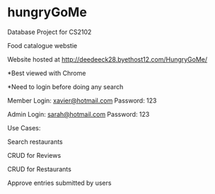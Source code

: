 hungryGoMe
==========

Database Project for CS2102

Food catalogue webstie

Website hosted at http://deedeeck28.byethost12.com/HungryGoMe/

*Best viewed with Chrome

*Need to login before doing any search

Member Login: xavier@hotmail.com
Password: 123

Admin Login: sarah@hotmail.com
Password: 123


Use Cases:

Search restaurants

CRUD for Reviews

CRUD for Restaurants

Approve entries submitted by users


